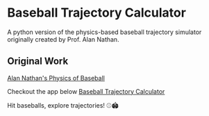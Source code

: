 # Baseball Trajectory Calculator

A python version of the physics-based baseball trajectory simulator originally created by Prof. Alan Nathan.

## Original Work
[Alan Nathan's Physics of Baseball](http://baseball.physics.illinois.edu/trajectory-calculator-new.html)

Checkout the app below
[Baseball Trajectory Calculator](https://baseball-trajectory-calculator.streamlit.app)

Hit baseballs, explore trajectories! ⚾🏟️
